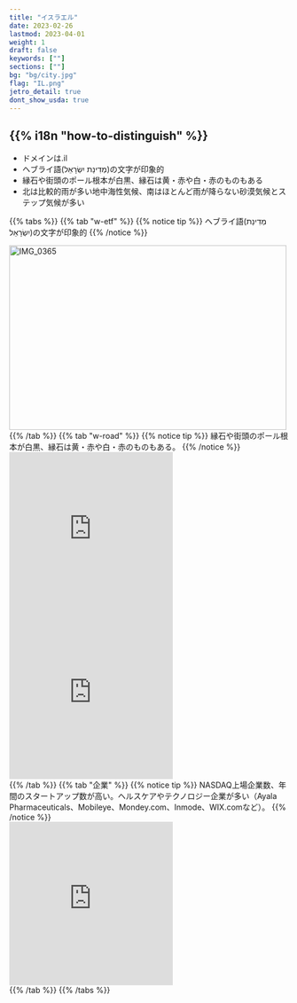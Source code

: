 ```yaml
---
title: "イスラエル"
date: 2023-02-26
lastmod: 2023-04-01
weight: 1
draft: false
keywords: [""]
sections: [""]
bg: "bg/city.jpg"
flag: "IL.png"
jetro_detail: true
dont_show_usda: true
---
```


<div class="main-desciption country-description">
    <h2 class="section-title">{{% i18n "how-to-distinguish" %}}</h2>
    <ul class="rule-list">
        <li>ドメインは<span class="quiz">.il</span></li>
        <li>ヘブライ語<span class="quiz">(מְדִינַת יִשְׂרָאֵל)</span>の文字が印象的</li>
        <li>縁石や街頭のポール根本が白黒、縁石は黄・赤や白・赤のものもある</li>
        <li>北は<span class="quiz">比較的雨が多い地中海性</span>気候、南は<span class="quiz">ほとんど雨が降らない砂漠気候とステップ</span>気候が多い</li>
    </ul>
</div>

{{% tabs  %}}
{{% tab "w-etf" %}}
{{% notice tip %}}
ヘブライ語(מְדִינַת יִשְׂרָאֵל)の文字が印象的
{{% /notice %}}
<div class="googlemap-if">
<a data-flickr-embed="true" href="https://www.flickr.com/photos/loudestnoise/14922088832/in/photolist-oJBB8E-51KB76-aeKGoV-6zoknP-KcHg5L-i17q8-Mbizw-oSrB2h-5XEbD4-5HaMQb-iitn5-dNTtb-nQeHH2-GJ9JED-bAZV4x-26gcoRs-9MY7CS-4YFKH8-MHJvy-9qbbTx-25Y6bW2-5RYb1B-26r9AKA-dHinH-HTrQeQ-5aDcys-97D7iz-atSjwg-LpTVyx-CJrC6V-aCdQYn-bsQyUT-bAkKf5-LaAZT-dRgUH-5Cuhar-9qfE5P-L4jhR1-aZNLPr-24MrgH6-ZoemGP-ui3Da-9yEsFb-4TqjtJ-o2iBy8-Ri7KJ9-UzQ5oz-89dyic-251U6ht-2kaYWo" title="IMG_0365"><img src="https://live.staticflickr.com/5585/14922088832_6bed66154e.jpg" width="500" height="333" alt="IMG_0365"/></a><script async src="//embedr.flickr.com/assets/client-code.js" charset="utf-8"></script>
</div>
{{% /tab %}}
{{% tab "w-road" %}}
{{% notice tip %}}
縁石や街頭のポール根本が白黒、縁石は黄・赤や白・赤のものもある。
{{% /notice %}}
<div class="googlemap-if">
<iframe src="https://www.google.com/maps/embed?pb=!4v1681580144448!6m8!1m7!1sMAtaEWsGD74rQk1VrM6eSQ!2m2!1d32.59570958854372!2d34.94919604891632!3f328.89875840248897!4f-16.092416823878523!5f3.325193203789971" width="295" height="295" style="border:0;" allowfullscreen="" loading="lazy" referrerpolicy="no-referrer-when-downgrade"></iframe>
<iframe src="https://www.google.com/maps/embed?pb=!4v1681580064224!6m8!1m7!1sS8tRWEHZHgPVwj11oWWxAQ!2m2!1d32.5947257017415!2d34.94869143841581!3f141.61533957771198!4f-13.232745030899054!5f2.8680619965777536" width="295" height="295" style="border:0;" allowfullscreen="" loading="lazy" referrerpolicy="no-referrer-when-downgrade"></iframe>
</div>
{{% /tab %}}
{{% tab "企業" %}}
{{% notice tip %}}
NASDAQ上場企業数、年間のスタートアップ数が高い。ヘルスケアやテクノロジー企業が多い（Ayala Pharmaceuticals、Mobileye、Mondey.com、Inmode、WIX.comなど）。
{{% /notice %}}
<div class="googlemap-if">
<iframe src="https://www.google.com/maps/embed?pb=!4v1681531573606!6m8!1m7!1si_HE-yj_qD9Yst1oOoa1Fw!2m2!1d32.79017313161648!2d34.95902336733948!3f231.5685724468239!4f36.14297523205643!5f3.2932218757552056" width="295" height="295" style="border:0;" allowfullscreen="" loading="lazy" referrerpolicy="no-referrer-when-downgrade"></iframe>
</div>
{{% /tab %}}
{{% /tabs %}}